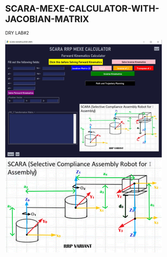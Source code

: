 # SCARA-MEXE-CALCULATOR-WITH-JACOBIAN-MATRIX
 DRY LAB#2

<img src="img/GUI_interface.jpg">

<img src="img/SCARA_RRP_VARIANT.gif">
